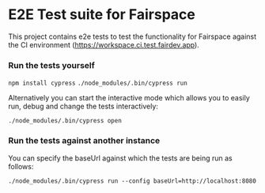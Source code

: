 # E2E Test suite for Fairspace

This project contains e2e tests to test the functionality for Fairspace against
the CI environment (https://workspace.ci.test.fairdev.app).

### Run the tests yourself
`npm install cypress`
`./node_modules/.bin/cypress run`

Alternatively you can start the interactive mode which allows you to easily 
run, debug and change the tests interactively:

`./node_modules/.bin/cypress open`


### Run the tests against another instance
You can specify the baseUrl against which the tests are being run as follows:

`./node_modules/.bin/cypress run --config baseUrl=http://localhost:8080`


